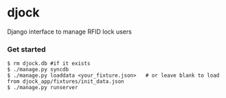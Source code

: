 djock
=====

Django interface to manage RFID lock users


### Get started

    $ rm djock.db #if it exists
    $ ./manage.py syncdb
    $ ./manage.py loaddata <your_fixture.json>   # or leave blank to load from djock_app/fixtures/init_data.json
    $ ./manage.py runserver         
